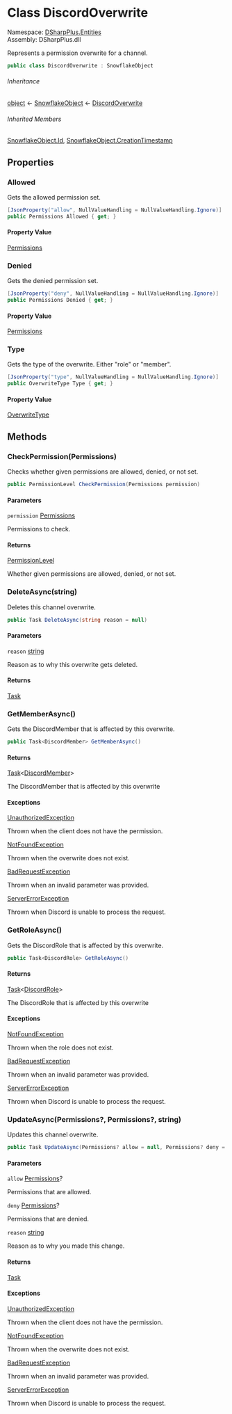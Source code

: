 # Class DiscordOverwrite

Namespace: [DSharpPlus.Entities](DSharpPlus.Entities.md)  
Assembly: DSharpPlus.dll

Represents a permission overwrite for a channel.

```csharp
public class DiscordOverwrite : SnowflakeObject
```

###### Inheritance

[object](https://learn.microsoft.com/dotnet/api/system.object) ← 
[SnowflakeObject](DSharpPlus.Entities.SnowflakeObject.md) ← 
[DiscordOverwrite](DSharpPlus.Entities.DiscordOverwrite.md)

###### Inherited Members

[SnowflakeObject.Id](DSharpPlus.Entities.SnowflakeObject.md\#DSharpPlus\_Entities\_SnowflakeObject\_Id), 
[SnowflakeObject.CreationTimestamp](DSharpPlus.Entities.SnowflakeObject.md\#DSharpPlus\_Entities\_SnowflakeObject\_CreationTimestamp)

## Properties

### <a id="DSharpPlus_Entities_DiscordOverwrite_Allowed"></a>Allowed

Gets the allowed permission set.

```csharp
[JsonProperty("allow", NullValueHandling = NullValueHandling.Ignore)]
public Permissions Allowed { get; }
```

#### Property Value

[Permissions](DSharpPlus.Permissions.md)

### <a id="DSharpPlus_Entities_DiscordOverwrite_Denied"></a>Denied

Gets the denied permission set.

```csharp
[JsonProperty("deny", NullValueHandling = NullValueHandling.Ignore)]
public Permissions Denied { get; }
```

#### Property Value

[Permissions](DSharpPlus.Permissions.md)

### <a id="DSharpPlus_Entities_DiscordOverwrite_Type"></a>Type

Gets the type of the overwrite. Either "role" or "member".

```csharp
[JsonProperty("type", NullValueHandling = NullValueHandling.Ignore)]
public OverwriteType Type { get; }
```

#### Property Value

[OverwriteType](DSharpPlus.OverwriteType.md)

## Methods

### <a id="DSharpPlus_Entities_DiscordOverwrite_CheckPermission_DSharpPlus_Permissions_"></a>CheckPermission\(Permissions\)

Checks whether given permissions are allowed, denied, or not set.

```csharp
public PermissionLevel CheckPermission(Permissions permission)
```

#### Parameters

`permission` [Permissions](DSharpPlus.Permissions.md)

Permissions to check.

#### Returns

[PermissionLevel](DSharpPlus.PermissionLevel.md)

Whether given permissions are allowed, denied, or not set.

### <a id="DSharpPlus_Entities_DiscordOverwrite_DeleteAsync_System_String_"></a>DeleteAsync\(string\)

Deletes this channel overwrite.

```csharp
public Task DeleteAsync(string reason = null)
```

#### Parameters

`reason` [string](https://learn.microsoft.com/dotnet/api/system.string)

Reason as to why this overwrite gets deleted.

#### Returns

[Task](https://learn.microsoft.com/dotnet/api/system.threading.tasks.task)

### <a id="DSharpPlus_Entities_DiscordOverwrite_GetMemberAsync"></a>GetMemberAsync\(\)

Gets the DiscordMember that is affected by this overwrite.

```csharp
public Task<DiscordMember> GetMemberAsync()
```

#### Returns

[Task](https://learn.microsoft.com/dotnet/api/system.threading.tasks.task\-1)<[DiscordMember](DSharpPlus.Entities.DiscordMember.md)\>

The DiscordMember that is affected by this overwrite

#### Exceptions

[UnauthorizedException](DSharpPlus.Exceptions.UnauthorizedException.md)

Thrown when the client does not have the <xref href="DSharpPlus.Permissions.AccessChannels" data-throw-if-not-resolved="false"></xref> permission.

[NotFoundException](DSharpPlus.Exceptions.NotFoundException.md)

Thrown when the overwrite does not exist.

[BadRequestException](DSharpPlus.Exceptions.BadRequestException.md)

Thrown when an invalid parameter was provided.

[ServerErrorException](DSharpPlus.Exceptions.ServerErrorException.md)

Thrown when Discord is unable to process the request.

### <a id="DSharpPlus_Entities_DiscordOverwrite_GetRoleAsync"></a>GetRoleAsync\(\)

Gets the DiscordRole that is affected by this overwrite.

```csharp
public Task<DiscordRole> GetRoleAsync()
```

#### Returns

[Task](https://learn.microsoft.com/dotnet/api/system.threading.tasks.task\-1)<[DiscordRole](DSharpPlus.Entities.DiscordRole.md)\>

The DiscordRole that is affected by this overwrite

#### Exceptions

[NotFoundException](DSharpPlus.Exceptions.NotFoundException.md)

Thrown when the role does not exist.

[BadRequestException](DSharpPlus.Exceptions.BadRequestException.md)

Thrown when an invalid parameter was provided.

[ServerErrorException](DSharpPlus.Exceptions.ServerErrorException.md)

Thrown when Discord is unable to process the request.

### <a id="DSharpPlus_Entities_DiscordOverwrite_UpdateAsync_System_Nullable_DSharpPlus_Permissions__System_Nullable_DSharpPlus_Permissions__System_String_"></a>UpdateAsync\(Permissions?, Permissions?, string\)

Updates this channel overwrite.

```csharp
public Task UpdateAsync(Permissions? allow = null, Permissions? deny = null, string reason = null)
```

#### Parameters

`allow` [Permissions](DSharpPlus.Permissions.md)?

Permissions that are allowed.

`deny` [Permissions](DSharpPlus.Permissions.md)?

Permissions that are denied.

`reason` [string](https://learn.microsoft.com/dotnet/api/system.string)

Reason as to why you made this change.

#### Returns

[Task](https://learn.microsoft.com/dotnet/api/system.threading.tasks.task)

#### Exceptions

[UnauthorizedException](DSharpPlus.Exceptions.UnauthorizedException.md)

Thrown when the client does not have the <xref href="DSharpPlus.Permissions.ManageRoles" data-throw-if-not-resolved="false"></xref> permission.

[NotFoundException](DSharpPlus.Exceptions.NotFoundException.md)

Thrown when the overwrite does not exist.

[BadRequestException](DSharpPlus.Exceptions.BadRequestException.md)

Thrown when an invalid parameter was provided.

[ServerErrorException](DSharpPlus.Exceptions.ServerErrorException.md)

Thrown when Discord is unable to process the request.

